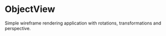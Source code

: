 # ObjectView
Simple wireframe rendering application with rotations, transformations and perspective.
